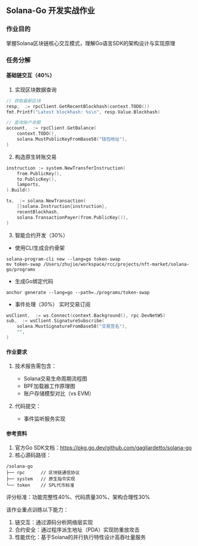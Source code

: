 ## Solana-Go 开发实战作业
### 作业目的
掌握Solana区块链核心交互模式，理解Go语言SDK的架构设计与实现原理

### 任务分解

#### 基础链交互（40%）
1. 实现区块数据查询
```go
// 获取最新区块
resp,  := rpcClient.GetRecentBlockhash(context.TODO())
fmt.Printf("Latest blockhash: %s\n", resp.Value.Blockhash)

// 查询账户余额
account,  := rpcClient.GetBalance(
    context.TODO(),
    solana.MustPublicKeyFromBase58("钱包地址"),
)
```

2. 构造原生转账交易
```go
instruction := system.NewTransferInstruction(
    from.PublicKey(),
    to.PublicKey(),
    lamports,
).Build()

tx,  := solana.NewTransaction(
    []solana.Instruction{instruction},
    recentBlockhash,
    solana.TransactionPayer(from.PublicKey()),
)
```

3. 智能合约开发（30%）
- 使用CLI生成合约骨架
```
solana-program-cli new --lang=go token-swap 
mv token-swap /Users/zhujie/workspace/rcc/projects/nft-market/solana-go/programs
```

- 生成Go绑定代码
```
anchor generate --lang=go --path=./programs/token-swap
```


- 事件处理（30%）
实时交易订阅
```go
wsClient,  := ws.Connect(context.Background(), rpc.DevNetWS)
sub,  := wsClient.SignatureSubscribe(
    solana.MustSignatureFromBase58("交易签名"),
    "",
)
```


#### 作业要求
1. 技术报告需包含：
   - Solana交易生命周期流程图
   - BPF加载器工作原理图
   - 账户存储模型对比（vs EVM）

2. 代码提交：
   - 事件监听服务实现

#### 参考资料
1. 官方Go SDK文档：https://pkg.go.dev/github.com/gagliardetto/solana-go
2. 核心源码路径：
```
/solana-go
├── rpc      // 区块链通信协议
├── system   // 原生指令实现
└── token    // SPL代币标准

```

评分标准：功能完整性40%、代码质量30%、架构合理性30%

该作业重点训练以下能力：
1. 链交互：通过<mcsymbol name="client.NewRPCClient" filename="rpc/client.go" path="/Users/zhujie/workspace/rcc/projects/nft-market/solana-go/rpc/client.go" startline="58" type="function"></mcsymbol>源码分析网络层实现
2. 合约安全：通过程序派生地址（PDA）实现防重放攻击
3. 性能优化：基于Solana的并行执行特性设计高吞吐量服务